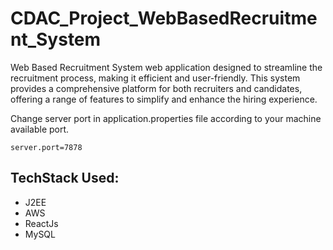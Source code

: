 # CDAC_Project_WebBasedRecruitment_System
Web Based Recruitment System web application designed to streamline the recruitment process, making it efficient and user-friendly. This system provides a comprehensive platform for both recruiters and candidates, offering a range of features to simplify and enhance the hiring experience.

Change server port in application.properties file according to your machine available port.
```
server.port=7878
```

## TechStack Used:
- J2EE
- AWS
- ReactJs
- MySQL